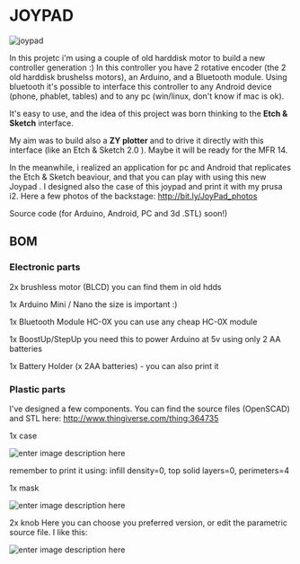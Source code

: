 

# JOYPAD


![joypad][1]


In this projetc i'm using a couple of old harddisk motor to build a new controller generation :) 
In this controller you have 2 rotative encoder (the 2 old harddisk brushelss motors), an Arduino, and a Bluetooth module.
Using bluetooth it's possible to interface this controller to any Android device (phone, phablet, tables) and to any pc (win/linux, don't know if mac is ok).

It's easy to use, and the idea of this project was born thinking to the **Etch & Sketch** interface.

My aim was to build also a **ZY plotter** and to drive it directly with this interface (like an Etch & Sketch 2.0 ). Maybe it will be ready for the MFR 14.

In the meanwhile, i realized an application for pc and Android that replicates the Etch & Sketch beaviour, and that you can play with using this new Joypad .
I designed also the case of this joypad and print it with my prusa i2.
Here a few photos of the backstage: http://bit.ly/JoyPad_photos

Source code (for Arduino, Android, PC and 3d .STL) soon!)

## BOM
### Electronic parts
2x brushless motor (BLCD)
you can find them in old hdds

1x Arduino Mini / Nano
the size is important :)

1x Bluetooth Module HC-0X
you can use any cheap HC-0X module

1x BoostUp/StepUp
you need this to power Arduino at 5v using only 2 AA batteries

1x Battery Holder (x 2AA batteries) - you can also print it


### Plastic parts
I've designed a few components.
You can find the source files (OpenSCAD) and STL here:
http://www.thingiverse.com/thing:364735

1x case

![enter image description here][2]

remember to print it using:
infill density=0, top solid layers=0, perimeters=4
 
1x mask

![enter image description here][3]


2x knob
Here you can choose you preferred version, or edit the parametric source file.
I like this:

![enter image description here][4]



  [1]: https://lh3.googleusercontent.com/-KqerylRjUac/U54qSr1es1I/AAAAAAAAQOQ/-PJLQkZsb5I/s1152/IMAG4746.jpg
  [2]: https://lh5.googleusercontent.com/-M71InRvu7HA/U54rGcoRdGI/AAAAAAAAQOg/Yq4ROLKxcvA/s731/Screenshot%2520-%252006162014%2520-%252001%253A23%253A41%2520AM.png
  [3]: https://lh5.googleusercontent.com/-8miuhkWCG7s/U54rnYrNDLI/AAAAAAAAQO4/jI7NQL4_69c/s717/Screenshot%2520-%252006162014%2520-%252001%253A28%253A18%2520AM.png
  [4]: https://lh5.googleusercontent.com/-9F9UkDHOWWs/U54ddUXt_oI/AAAAAAAAQNM/IktOU1f8dZU/s735/Screenshot%2520-%252006152014%2520-%252002%253A56%253A39%2520PM.png
